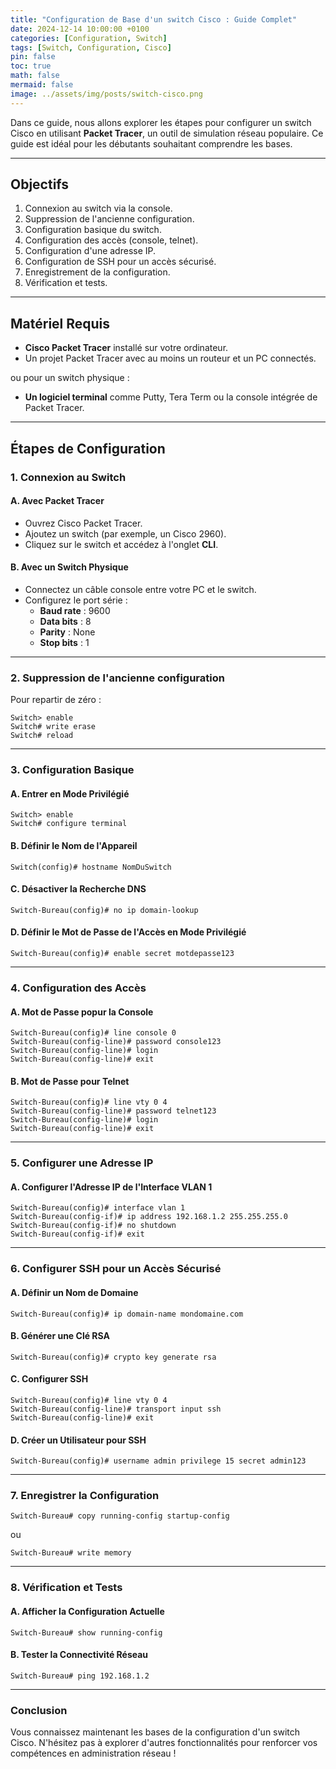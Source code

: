 ```yaml
---
title: "Configuration de Base d'un switch Cisco : Guide Complet"
date: 2024-12-14 10:00:00 +0100
categories: [Configuration, Switch]
tags: [Switch, Configuration, Cisco]
pin: false
toc: true
math: false
mermaid: false
image: ../assets/img/posts/switch-cisco.png
---
```


Dans ce guide, nous allons explorer les étapes pour configurer un switch Cisco en utilisant **Packet Tracer**, un outil de simulation réseau populaire. Ce guide est idéal pour les débutants souhaitant comprendre les bases.

---

## Objectifs

1. Connexion au switch via la console.
2. Suppression de l'ancienne configuration.
3. Configuration basique du switch.
4. Configuration des accès (console, telnet).
5. Configuration d'une adresse IP.
6. Configuration de SSH pour un accès sécurisé.
7. Enregistrement de la configuration.
8. Vérification et tests.

---

## Matériel Requis

- **Cisco Packet Tracer** installé sur votre ordinateur.
- Un projet Packet Tracer avec au moins un routeur et un PC connectés.

ou pour un switch physique :
- **Un logiciel terminal** comme Putty, Tera Term ou la console intégrée de Packet Tracer.
---

## Étapes de Configuration

### **1. Connexion au Switch**
#### A. Avec Packet Tracer
- Ouvrez Cisco Packet Tracer.
- Ajoutez un switch (par exemple, un Cisco 2960).
- Cliquez sur le switch et accédez à l'onglet **CLI**.

#### B. Avec un Switch Physique
- Connectez un câble console entre votre PC et le switch.
- Configurez le port série :
  - **Baud rate** : 9600
  - **Data bits** : 8
  - **Parity** : None
  - **Stop bits** : 1

---

### **2. Suppression de l'ancienne configuration**
Pour repartir de zéro :
```plaintext
Switch> enable
Switch# write erase
Switch# reload
```
---
### **3. Configuration Basique**
#### A. Entrer en Mode Privilégié
```plaintext
Switch> enable
Switch# configure terminal
```
#### B. Définir le Nom de l'Appareil
```plaintext
Switch(config)# hostname NomDuSwitch
```
#### C. Désactiver la Recherche DNS
```plaintext
Switch-Bureau(config)# no ip domain-lookup
```

#### D. Définir le Mot de Passe de l'Accès en Mode Privilégié
```plaintext
Switch-Bureau(config)# enable secret motdepasse123
```
---
### **4. Configuration des Accès**
#### A. Mot de Passe popur la Console
```plaintext
Switch-Bureau(config)# line console 0
Switch-Bureau(config-line)# password console123
Switch-Bureau(config-line)# login
Switch-Bureau(config-line)# exit
```

#### B. Mot de Passe pour Telnet
```plaintext
Switch-Bureau(config)# line vty 0 4
Switch-Bureau(config-line)# password telnet123
Switch-Bureau(config-line)# login
Switch-Bureau(config-line)# exit
```
---

### **5. Configurer une Adresse IP**
#### A. Configurer l'Adresse IP de l'Interface VLAN 1
```plaintext
Switch-Bureau(config)# interface vlan 1
Switch-Bureau(config-if)# ip address 192.168.1.2 255.255.255.0
Switch-Bureau(config-if)# no shutdown
Switch-Bureau(config-if)# exit
```
---

### **6. Configurer SSH pour un Accès Sécurisé**
#### A. Définir un Nom de Domaine
```plaintext
Switch-Bureau(config)# ip domain-name mondomaine.com
```

#### B. Générer une Clé RSA
```plaintext
Switch-Bureau(config)# crypto key generate rsa
```

#### C. Configurer SSH
```plaintext
Switch-Bureau(config)# line vty 0 4
Switch-Bureau(config-line)# transport input ssh
Switch-Bureau(config-line)# exit
```

#### D. Créer un Utilisateur pour SSH
```plaintext
Switch-Bureau(config)# username admin privilege 15 secret admin123
```

---
### **7. Enregistrer la Configuration**
```plaintext
Switch-Bureau# copy running-config startup-config
```
ou
```plaintext
Switch-Bureau# write memory
```

---
### **8. Vérification et Tests**
#### A. Afficher la Configuration Actuelle
```plaintext
Switch-Bureau# show running-config
```

#### B. Tester la Connectivité Réseau
```plaintext
Switch-Bureau# ping 192.168.1.2
```

---
### Conclusion
Vous connaissez maintenant les bases de la configuration d'un switch Cisco. N'hésitez pas à explorer d'autres fonctionnalités pour renforcer vos compétences en administration réseau !